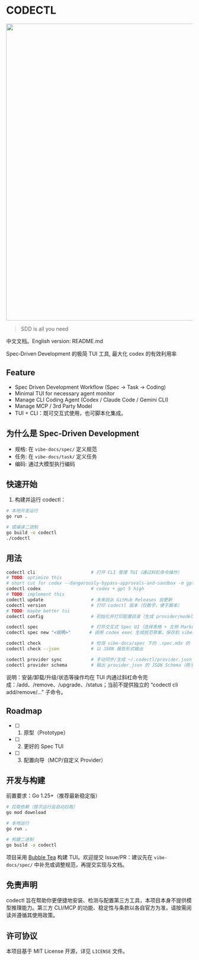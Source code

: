 # CODECTL

<p align="center">
    <img src="https://github.com/user-attachments/assets/effc6bc1-ef96-49cc-8751-6f9d1052e248" width="800"/>
<p>

> SDD is all you need

中文文档。English version: README.md

Spec‑Driven Development 的极简 TUI 工具, 最大化 codex 的有效利用率

## Feature

- Spec Driven Development Workflow (Spec -> Task -> Coding)
- Minimal TUI for necessary agent monitor
- Manage CLI Coding Agent (Codex  / Claude Code / Gemini CLI)
- Manage MCP / 3rd Party Model
- TUI + CLI：既可交互式使用，也可脚本化集成。

## 为什么是 Spec‑Driven Development

- 规格: 在 `vibe-docs/spec/` 定义规范
- 任务: 在 `vibe-docs/task/` 定义任务
- 编码: 通过大模型执行编码

## 快速开始

1) 构建并运行 codectl：

```bash
# 本地开发运行
go run .

# 或编译二进制
go build -o codectl
./codectl
```

## 用法

```bash
codectl cli                     # 打开 CLI 管理 TUI（通过斜杠命令操作）
# TODO: optimize this
# short cut for codex --dangerously-bypass-approvals-and-sandbox -m gpt-5 -c model_reasoning_effort=high
codectl codex                   # codex + gpt 5 high
# TODO: implement this
codectl update                  # 未来将从 GitHub Releases 自更新
codectl version                 # 打印 codectl 版本（仅数字，便于脚本）
# TODO: maybe better tui
codectl config                  # 初始化并打印配置目录（生成 provider/models/mcp 文件）

codectl spec                    # 打开交互式 Spec UI（选择表格 + 左侧 Markdown + 右侧日志 + 底部输入）
codectl spec new "<说明>"       # 调用 codex exec 生成规范草案，保存到 vibe-docs/spec

codectl check                   # 检测 vibe-docs/spec 下的 .spec.mdx 的 frontmatter（至少含 title）
codectl check --json            # 以 JSON 报告形式输出

codectl provider sync           # 手动同步/生成 ~/.codectl/provider.json（可自定义编辑）
codectl provider schema         # 输出 provider.json 的 JSON Schema（用于校验/补全）
```

说明：安装/卸载/升级/状态等操作均在 TUI 内通过斜杠命令完成：/add、/remove、/upgrade、/status；当前不提供独立的 “codectl cli add/remove/...” 子命令。

## Roadmap

- [ ] 1. 原型（Prototype）
- [ ] 2. 更好的 Spec TUI
- [ ] 3. 配置向导（MCP/自定义 Provider）

## 开发与构建

前置要求：Go 1.25+（推荐最新稳定版）

```bash
# 拉取依赖（首次运行会自动拉取）
go mod download

# 本地运行
go run .

# 构建二进制
go build -o codectl
```

项目采用 [Bubble Tea](https://github.com/charmbracelet/bubbletea) 构建 TUI。欢迎提交 Issue/PR：建议先在 `vibe-docs/spec/`
中补充或调整规范，再提交实现与文档。

## 免责声明

codectl 旨在帮助你更便捷地安装、检测与配置第三方工具，本项目本身不提供模型推理能力。第三方 CLI/MCP
的功能、稳定性与条款以各自官方为准，请按需阅读并遵循其使用政策。

## 许可协议

本项目基于 MIT License 开源，详见 `LICENSE` 文件。
